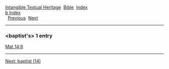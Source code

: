 [Intangible Textual Heritage](../../index)  [Bible](../index) 
[Index](index)   
[b Index](_b_)  
  [Previous](c01056)  [Next](c01058) 

------------------------------------------------------------------------

### &lt;baptist's&gt; 1 entry

[Mat 14:8](../kjv/mat014.htm#008)  

------------------------------------------------------------------------

[Next: baptist (14)](c01058)
